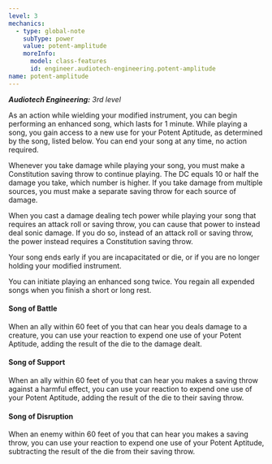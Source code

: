 ```yaml
---
level: 3
mechanics:
  - type: global-note
    subType: power
    value: potent-amplitude
    moreInfo:
      model: class-features
      id: engineer.audiotech-engineering.potent-amplitude
name: potent-amplitude
---
```

_**Audiotech Engineering:** 3rd level_
As an action while wielding your modified instrument, you can begin performing an enhanced song, which lasts for 1 minute. While playing a song, you gain access to a new use for your Potent Aptitude, as determined by the song, listed below. You can end your song at any time, no action required.
Whenever you take damage while playing your song, you must make a Constitution saving throw to continue playing. The DC equals 10 or half the damage you take, which number is higher. If you take damage from multiple sources, you must make a separate saving throw for each source of damage.
When you cast a damage dealing tech power while playing your song that requires an attack roll or saving throw, you can cause that power to instead deal sonic damage. If you do so, instead of an attack roll or saving throw, the power instead requires a Constitution saving throw.
Your song ends early if you are incapacitated or die, or if you are no longer holding your modified instrument.
You can initiate playing an enhanced song twice. You regain all expended songs when you finish a short or long rest.
#### Song of Battle
When an ally within 60 feet of you that can hear you deals damage to a creature, you can use your reaction to expend one use of your Potent Aptitude, adding the result of the die to the damage dealt.
#### Song of Support
When an ally within 60 feet of you that can hear you makes a saving throw against a harmful effect, you can use your reaction to expend one use of your Potent Aptitude, adding the result of the die to their saving throw.
#### Song of Disruption
When an enemy within 60 feet of you that can hear you makes a saving throw, you can use your reaction to expend one use of your Potent Aptitude, subtracting the result of the die from their saving throw.